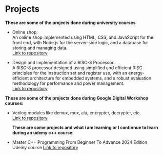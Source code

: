 # **Projects**

**These are some of the projects done during university courses**

- Online shop;  
  An online shop implemented using HTML, CSS, and JavaScript for the front end, with Node.js for the server-side logic, and a database for storing and managing data.  
  [Link to repository](https://github.com/Ilie-Ioan/Shop_Online)

- Design and Implementation of a RISC-8 Processor.  
  A RISC-8 processor designed using simplified and efficient RISC principles for the instruction set and register use, with an energy-efficient architecture for embedded systems, and a robust evaluation methodology for performance and power management.  
  [Link to repository](https://github.com/Ilie-Ioan/RISC-8)

**These are some of the projects done during Google Digital Workshop courses:**

- Verilog modules like demux, mux, alu, encrypter, decrypter, etc.  
  [Link to repository](https://github.com/Ilie-Ioan/Verilog-Course)

  **These are some projects and what i am learning or I continnue to learn during an udemy c++ course:**
- Master C++ Programming From Beginner To Advance 2024 Edition Udemy course
  [Link to repository](https://github.com/Ilie-Ioan/C--Learning)
